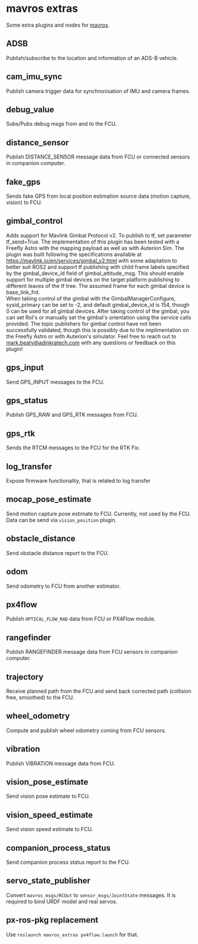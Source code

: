 mavros extras
=============

Some extra plugins and nodes for [mavros][mr].


ADSB
----

Publish/subscribe to the location and information of an ADS-B vehicle.


cam\_imu\_sync
--------------

Publish camera trigger data for synchronisation of IMU and camera frames.


debug\_value
------------

Subs/Pubs debug msgs from and to the FCU.


distance\_sensor
----------------

Publish DISTANCE\_SENSOR message data from FCU or connected sensors in companion computer.


fake\_gps
---------

Sends fake GPS from local position estimation source data (motion capture, vision) to FCU.


gimbal\_control
----

Adds support for Mavlink Gimbal Protocol v2.  To publish to tf, set parameter 
tf_send=True.  The implementation of this plugin has been tested with a 
Freefly Astro with the mapping payload as well as with Auterion Sim.  The
plugin was built following the specifications available at 
https://mavlink.io/en/services/gimbal_v2.html with some adaptation to better
suit ROS2 and support tf publishing with child frame labels specified by the 
gimbal_device_id field of gimbal_attitude_msg.  This should enable support for
multiple gimbal devices on the target platform publishing to different leaves
of the tf tree.  The assumed frame for each gimbal device is base_link_frd.  
When taking control of the gimbal with the GimbalManagerConfigure, sysid_primary 
can be set to -2, and default gimbal_device_id is 154, though 0 can be used for all
gimbal devices.  After taking control of the gimbal, you can set RoI's or manually
set the gimbal's orientation using the service calls provided.  The topic publishers
for gimbal control have not been successfully validated, though this is possibly due
to the implimentation on the Freefly Astro or with Auterion's simulator.  Feel
free to reach out to mark.beaty@adinkratech.com with any questions or feedback on
this plugin!





gps\_input
-----------

Send GPS\_INPUT messages to the FCU.


gps\_status
-----------

Publish GPS\_RAW and GPS\_RTK messages from FCU.


gps\_rtk
--------

Sends the RTCM messages to the FCU for the RTK Fix.


log\_transfer
-------------

Expose firmware functionality, that is related to log transfer


mocap\_pose\_estimate
---------------------

Send motion capture pose estimate to FCU.  Currently, not used by the FCU.
Data can be send via `vision_position` plugin.


obstacle\_distance
------------------

Send obstacle distance report to the FCU.


odom
----

Send odometry to FCU from another estimator.


px4flow
-------

Publish `OPTICAL_FLOW_RAD` data from FCU or PX4Flow module.


rangefinder
-----------

Publish RANGEFINDER message data from FCU sensors in companion computer.


trajectory
----------

Receive planned path from the FCU and send back corrected path (collision free, smoothed) to the FCU.


wheel\_odometry
---------------

Compute and publish wheel odometry coming from FCU sensors.


vibration
---------

Publish VIBRATION message data from FCU.


vision\_pose\_estimate
----------------------

Send vision pose estimate to FCU.


vision\_speed\_estimate
-----------------------

Send vision speed estimate to FCU.


companion\_process\_status
--------------------------

Send companion process status report to the FCU.


servo\_state\_publisher
-----------------------

Convert `mavros_msgs/RCOut` to `sensor_msgs/JointState` messages.
It is required to bind URDF model and real servos.


px-ros-pkg replacement
----------------------

Use `roslaunch mavros_extras px4flow.launch` for that.


[mr]: https://github.com/mavlink/mavros

